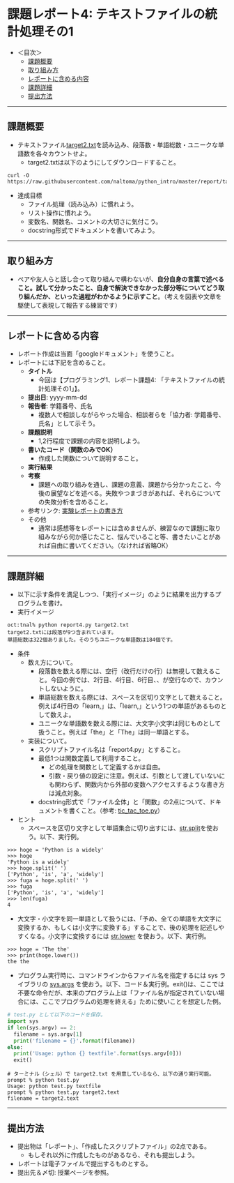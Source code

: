# 課題レポート4: テキストファイルの統計処理その1

- ＜目次＞
  - <a href="#abst">課題概要</a>
  - <a href="#howto">取り組み方</a>
  - <a href="#report">レポートに含める内容</a>
  - <a href="#level1">課題詳細</a>
  - <a href="#upload">提出方法</a>

<hr>

## <a name="abst">課題概要</a>
- テキストファイル[target2.txt](./target2.txt)を読み込み、段落数・単語総数・ユニークな単語数を各々カウントせよ。
  - target2.txtは以下のようにしてダウンロードすること。

```
curl -O https://raw.githubusercontent.com/naltoma/python_intro/master/report/target2.txt
```

- 達成目標
  - ファイル処理（読み込み）に慣れよう。
  - リスト操作に慣れよう。
  - 変数名、関数名、コメントの大切さに気付こう。
  - docstring形式でドキュメントを書いてみよう。

<hr>

## <a name="howto">取り組み方</a>
- ペアや友人らと話し合って取り組んで構わないが、**自分自身の言葉で述べること。試して分かったこと、自身で解決できなかった部分等についてどう取り組んだか、といった過程がわかるように示すこと**。（考えを図表や文章を駆使して表現して報告する練習です）

<hr>

## <a name="report">レポートに含める内容</a>
- レポート作成は当面「googleドキュメント」を使うこと。
- レポートには下記を含めること。
  - **タイトル**
    - 今回は【プログラミング1、レポート課題4: 「テキストファイルの統計処理その1」】。
  - **提出日**: yyyy-mm-dd
  - **報告者**: 学籍番号、氏名
    - 複数人で相談しながらやった場合、相談者らを「協力者: 学籍番号、氏名」として示そう。
  - **課題説明**
    - 1,2行程度で課題の内容を説明しよう。
  - **書いたコード（関数のみでOK）**
    - 作成した関数について説明すること。
  - **実行結果**
  - **考察**
    - 課題への取り組みを通し、課題の意義、課題から分かったこと、今後の展望などを述べる。失敗やつまづきがあれば、それらについての失敗分析を含めること。
  - 参考リンク: [実験レポートの書き方](http://www.report.gusoku.net/jikken/jikkenreport.html)
  - その他
    - 通常は感想等をレポートには含めませんが、練習なので課題に取り組みながら何か感じたこと、悩んでいること等、書きたいことがあれば自由に書いてください。（なければ省略OK）

<hr>

## <a name="level">課題詳細</a>
- 以下に示す条件を満足しつつ、「実行イメージ」のように結果を出力するプログラムを書け。
- 実行イメージ

```
oct:tnal% python report4.py target2.txt
target2.txtには段落が9つ含まれています。
単語総数は322個ありました。そのうちユニークな単語数は184個です。
```

- 条件
  - 数え方について。
    - 段落数を数える際には、空行（改行だけの行）は無視して数えること。今回の例では、2行目、4行目、6行目、、が空行なので、カウントしないように。
    - 単語総数を数える際には、スペースを区切り文字として数えること。例えば4行目の「learn,」は、「learn,」という1つの単語があるものとして数えよ。
    - ユニークな単語数を数える際には、大文字小文字は同じものとして扱うこと。例えば「the」と「The」は同一単語とする。
  - 実装について。
    - スクリプトファイル名は「report4.py」とすること。
    - 最低1つは関数定義して利用すること。
      - どの処理を関数として定義するかは自由。
      - 引数・戻り値の設定に注意。例えば、引数として渡していないにも関わらず、関数内から外部の変数へアクセスするような書き方は減点対象。
    - docstring形式で「ファイル全体」と「関数」の2点について、ドキュメントを書くこと。（参考: [tic_tac_toe.py](https://github.com/naltoma/python_intro/blob/master/report/tic_tac_toe.py)）
- ヒント
  - スペースを区切り文字として単語集合に切り出すには、[str.split](https://docs.python.jp/3/library/stdtypes.html#str.split)を使おう。以下、実行例。
```
>>> hoge = 'Python is a widely'
>>> hoge
'Python is a widely'
>>> hoge.split(' ')
['Python', 'is', 'a', 'widely']
>>> fuga = hoge.split(' ')
>>> fuga
['Python', 'is', 'a', 'widely']
>>> len(fuga)
4
```
  - 大文字・小文字を同一単語として扱うには、「予め、全ての単語を大文字に変換するか、もしくは小文字に変換する」することで、後の処理を記述しやすくなる。小文字に変換するには [str.lower](https://docs.python.jp/3/library/stdtypes.html#str.lower) を使おう。以下、実行例。
```
>>> hoge = 'The the'
>>> print(hoge.lower())
the the
```
  - プログラム実行時に、コマンドラインからファイル名を指定するには sys ライブラリの [sys.args](https://docs.python.org/3/library/sys.html?highlight=sys.arg#sys.argv) を使おう。以下、コード＆実行例。exit()は、ここでは不要な命令だが、本来のプログラム上は「ファイル名が指定されていない場合には、ここでプログラムの処理を終える」ために使いことを想定した例。

```Python
# test.py として以下のコードを保存。
import sys
if len(sys.argv) == 2:
  filename = sys.argv[1]
  print('filename = {}'.format(filename))
else:
  print('Usage: python {} textfile'.format(sys.argv[0]))
  exit()
```

```
# ターミナル（シェル）で target2.txt を用意しているなら、以下の通り実行可能。
prompt % python test.py
Usage: python test.py textfile
prompt % python test.py target2.text
filename = target2.text
```

<hr>

## <a name="upload">提出方法</a>
- 提出物は「レポート」、「作成したスクリプトファイル」の2点である。
  - もしそれ以外に作成したものがあるなら、それも提出しよう。
- レポートは電子ファイルで提出するものとする。
- 提出先＆〆切: 授業ページを参照。
